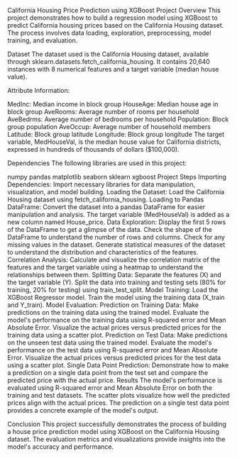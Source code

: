 California Housing Price Prediction using XGBoost
Project Overview
This project demonstrates how to build a regression model using XGBoost to predict California housing prices based on the California Housing dataset. The process involves data loading, exploration, preprocessing, model training, and evaluation.

Dataset
The dataset used is the California Housing dataset, available through sklearn.datasets.fetch_california_housing. It contains 20,640 instances with 8 numerical features and a target variable (median house value).

Attribute Information:

MedInc: Median income in block group
HouseAge: Median house age in block group
AveRooms: Average number of rooms per household
AveBedrms: Average number of bedrooms per household
Population: Block group population
AveOccup: Average number of household members
Latitude: Block group latitude
Longitude: Block group longitude
The target variable, MedHouseVal, is the median house value for California districts, expressed in hundreds of thousands of dollars ($100,000).

Dependencies
The following libraries are used in this project:

numpy
pandas
matplotlib
seaborn
sklearn
xgboost
Project Steps
Importing Dependencies: Import necessary libraries for data manipulation, visualization, and model building.
Loading the Dataset: Load the California Housing dataset using fetch_california_housing.
Loading to Pandas DataFrame: Convert the dataset into a pandas DataFrame for easier manipulation and analysis. The target variable (MedHouseVal) is added as a new column named House_price.
Data Exploration:
Display the first 5 rows of the DataFrame to get a glimpse of the data.
Check the shape of the DataFrame to understand the number of rows and columns.
Check for any missing values in the dataset.
Generate statistical measures of the dataset to understand the distribution and characteristics of the features.
Correlation Analysis: Calculate and visualize the correlation matrix of the features and the target variable using a heatmap to understand the relationships between them.
Splitting Data: Separate the features (X) and the target variable (Y). Split the data into training and testing sets (80% for training, 20% for testing) using train_test_split.
Model Training:
Load the XGBoost Regressor model.
Train the model using the training data (X_train and Y_train).
Model Evaluation:
Prediction on Training Data: Make predictions on the training data using the trained model.
Evaluate the model's performance on the training data using R-squared error and Mean Absolute Error.
Visualize the actual prices versus predicted prices for the training data using a scatter plot.
Prediction on Test Data: Make predictions on the unseen test data using the trained model.
Evaluate the model's performance on the test data using R-squared error and Mean Absolute Error.
Visualize the actual prices versus predicted prices for the test data using a scatter plot.
Single Data Point Prediction: Demonstrate how to make a prediction on a single data point from the test set and compare the predicted price with the actual price.
Results
The model's performance is evaluated using R-squared error and Mean Absolute Error on both the training and test datasets. The scatter plots visualize how well the predicted prices align with the actual prices. The prediction on a single test data point provides a concrete example of the model's output.

Conclusion
This project successfully demonstrates the process of building a house price prediction model using XGBoost on the California Housing dataset. The evaluation metrics and visualizations provide insights into the model's accuracy and performance.
